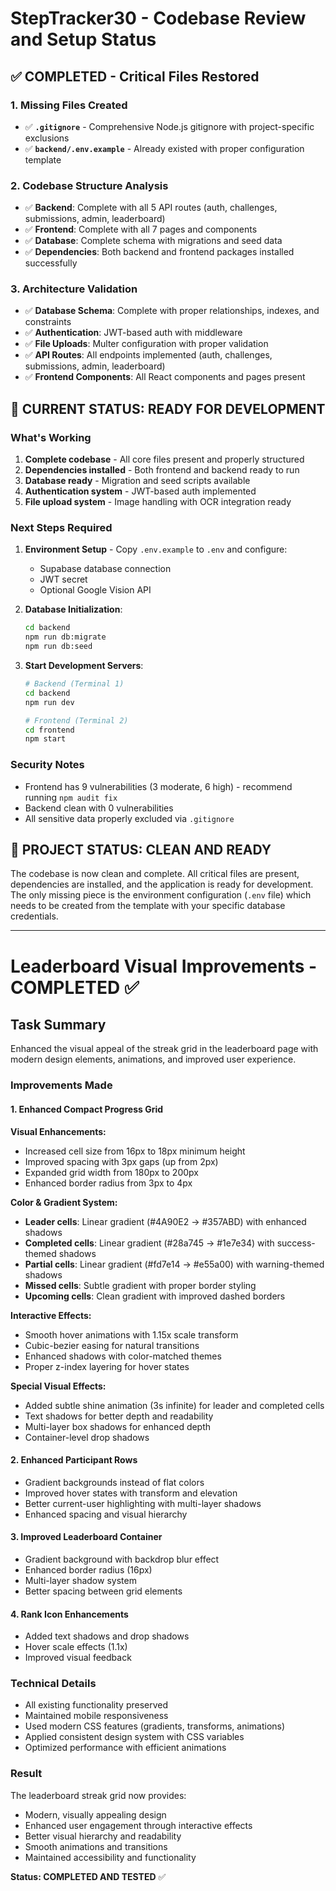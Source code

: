 # StepTracker30 - Codebase Review and Setup Status

## ✅ COMPLETED - Critical Files Restored

### 1. Missing Files Created
- ✅ **`.gitignore`** - Comprehensive Node.js gitignore with project-specific exclusions
- ✅ **`backend/.env.example`** - Already existed with proper configuration template

### 2. Codebase Structure Analysis
- ✅ **Backend**: Complete with all 5 API routes (auth, challenges, submissions, admin, leaderboard)
- ✅ **Frontend**: Complete with all 7 pages and components
- ✅ **Database**: Complete schema with migrations and seed data
- ✅ **Dependencies**: Both backend and frontend packages installed successfully

### 3. Architecture Validation
- ✅ **Database Schema**: Complete with proper relationships, indexes, and constraints
- ✅ **Authentication**: JWT-based auth with middleware
- ✅ **File Uploads**: Multer configuration with proper validation
- ✅ **API Routes**: All endpoints implemented (auth, challenges, submissions, admin, leaderboard)
- ✅ **Frontend Components**: All React components and pages present

## 🎯 CURRENT STATUS: READY FOR DEVELOPMENT

### What's Working
1. **Complete codebase** - All core files present and properly structured
2. **Dependencies installed** - Both frontend and backend ready to run
3. **Database ready** - Migration and seed scripts available
4. **Authentication system** - JWT-based auth implemented
5. **File upload system** - Image handling with OCR integration ready

### Next Steps Required
1. **Environment Setup** - Copy `.env.example` to `.env` and configure:
   - Supabase database connection
   - JWT secret
   - Optional Google Vision API
   
2. **Database Initialization**:
   ```bash
   cd backend
   npm run db:migrate
   npm run db:seed
   ```

3. **Start Development Servers**:
   ```bash
   # Backend (Terminal 1)
   cd backend
   npm run dev
   
   # Frontend (Terminal 2) 
   cd frontend
   npm start
   ```

### Security Notes
- Frontend has 9 vulnerabilities (3 moderate, 6 high) - recommend running `npm audit fix`
- Backend clean with 0 vulnerabilities
- All sensitive data properly excluded via `.gitignore`

## 🚀 PROJECT STATUS: CLEAN AND READY

The codebase is now clean and complete. All critical files are present, dependencies are installed, and the application is ready for development. The only missing piece is the environment configuration (`.env` file) which needs to be created from the template with your specific database credentials.

---

# Leaderboard Visual Improvements - COMPLETED ✅

## Task Summary
Enhanced the visual appeal of the streak grid in the leaderboard page with modern design elements, animations, and improved user experience.

### Improvements Made

#### 1. Enhanced Compact Progress Grid
**Visual Enhancements:**
- Increased cell size from 16px to 18px minimum height
- Improved spacing with 3px gaps (up from 2px)
- Expanded grid width from 180px to 200px
- Enhanced border radius from 3px to 4px

**Color & Gradient System:**
- **Leader cells**: Linear gradient (#4A90E2 → #357ABD) with enhanced shadows
- **Completed cells**: Linear gradient (#28a745 → #1e7e34) with success-themed shadows
- **Partial cells**: Linear gradient (#fd7e14 → #e55a00) with warning-themed shadows
- **Missed cells**: Subtle gradient with proper border styling
- **Upcoming cells**: Clean gradient with improved dashed borders

**Interactive Effects:**
- Smooth hover animations with 1.15x scale transform
- Cubic-bezier easing for natural transitions
- Enhanced shadows with color-matched themes
- Proper z-index layering for hover states

**Special Visual Effects:**
- Added subtle shine animation (3s infinite) for leader and completed cells
- Text shadows for better depth and readability
- Multi-layer box shadows for enhanced depth
- Container-level drop shadows

#### 2. Enhanced Participant Rows
- Gradient backgrounds instead of flat colors
- Improved hover states with transform and elevation
- Better current-user highlighting with multi-layer shadows
- Enhanced spacing and visual hierarchy

#### 3. Improved Leaderboard Container
- Gradient background with backdrop blur effect
- Enhanced border radius (16px)
- Multi-layer shadow system
- Better spacing between grid elements

#### 4. Rank Icon Enhancements
- Added text shadows and drop shadows
- Hover scale effects (1.1x)
- Improved visual feedback

### Technical Details
- All existing functionality preserved
- Maintained mobile responsiveness
- Used modern CSS features (gradients, transforms, animations)
- Applied consistent design system with CSS variables
- Optimized performance with efficient animations

### Result
The leaderboard streak grid now provides:
- Modern, visually appealing design
- Enhanced user engagement through interactive effects
- Better visual hierarchy and readability
- Smooth animations and transitions
- Maintained accessibility and functionality

**Status: COMPLETED AND TESTED** ✅